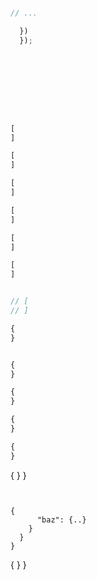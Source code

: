 












```
```




```js
// ...

  })
  });



```






```js
```








```js
```












```js
```



```js
```











```js
```




```js
```




```js
```
















```js
[
]
```





```js
[
]

[
]

[
]

[
]

[
]
```






```js

// [
// ]
```






```js
{
}
```







```js

```





```js
{
}

{
}

{
}

{
}
```






{
  }
}
```


{
      "baz": {..}
    }
  }
}
```


{
  }
}
```











































